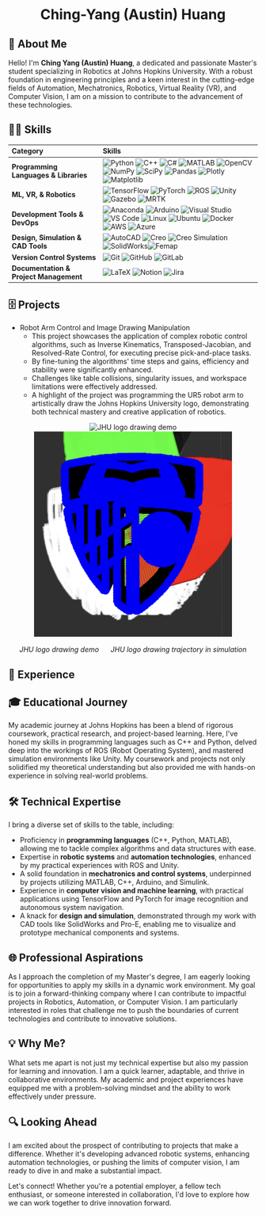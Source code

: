 <!-- [![Typing SVG](https://readme-typing-svg.demolab.com?font=Annapurna+SIL&size=24&duration=1000&pause=1005&color=002D72&background=FFFFFF00&center=true&random=false&width=435&height=50&lines=Robotics+M.S.E+at+Johns+Hopkins+University)](https://git.io/typing-svg) -->

<!-- <svg width="400" height="30" xmlns="http://www.w3.org/2000/svg">
  <style>
    @import url('https://fonts.googleapis.com/css2?family=Arnhem');
    text { font-family: 'Arnhem Pro', Georgia, serif; font-size: 24px; fill: #68ACE5; }
  </style>
  <text x="90" y="20">Ching Yang (Austin) Huang</text>
</svg> -->

<h1 align="center">Ching-Yang (Austin) Huang</h1>

<!-- # Austin Huang -->

## 🧑 About Me

Hello! I'm **Ching Yang (Austin) Huang**, a dedicated and passionate Master's student specializing in Robotics at Johns Hopkins University. With a robust foundation in engineering principles and a keen interest in the cutting-edge fields of Automation, Mechatronics, Robotics, Virtual Reality (VR), and Computer Vision, I am on a mission to contribute to the advancement of these technologies.


## 👨‍💻 Skills

| Category | Skills |
|:-|:-|
| **Programming Languages & Libraries** | ![Python](https://img.shields.io/badge/Python-3776AB?style=for-the-badge&logo=python&logoColor=white) ![C++](https://img.shields.io/badge/C++-00599C?style=for-the-badge&logo=cplusplus&logoColor=white) ![C#](https://img.shields.io/badge/C%23-239120?style=for-the-badge&logo=csharp&logoColor=white) ![MATLAB](https://img.shields.io/badge/MATLAB-0076A8?style=for-the-badge&logo=mathworks&logoColor=white) ![OpenCV](https://img.shields.io/badge/OpenCV-%235C3EE8.svg?style=for-the-badge&logoColor=white)![NumPy](https://img.shields.io/badge/NumPy-013243?style=for-the-badge&logo=numpy&logoColor=white) ![SciPy](https://img.shields.io/badge/SciPy-8CAAE6?style=for-the-badge&logo=scipy&logoColor=white) ![Pandas](https://img.shields.io/badge/Pandas-150458?style=for-the-badge&logo=pandas&logoColor=white) ![Plotly](https://img.shields.io/badge/Plotly-3F4F75?style=for-the-badge&logo=plotly&logoColor=white) ![Matplotlib](https://img.shields.io/badge/Matplotlib-FFD43B?style=for-the-badge&logoColor=white) |
| **ML, VR, & Robotics** | ![TensorFlow](https://skillicons.dev/icons?i=tensorflow&theme=dark) ![PyTorch](https://skillicons.dev/icons?i=pytorch&theme=dark) ![ROS](https://skillicons.dev/icons?i=ros&theme=dark) ![Unity](https://skillicons.dev/icons?i=unity&theme=dark) ![Gazebo](https://img.shields.io/badge/Gazebo-ffffff?style=for-the-badge&logo=gazebo&logoColor=black) ![MRTK](https://img.shields.io/badge/MRTK-00B2FF?style=for-the-badge&logo=microsoft&logoColor=white) |
| **Development Tools & DevOps** | ![Anaconda](https://skillicons.dev/icons?i=anaconda&theme=dark) ![Arduino](https://skillicons.dev/icons?i=arduino&theme=dark) ![Visual Studio](https://skillicons.dev/icons?i=visualstudio&theme=dark) ![VS Code](https://skillicons.dev/icons?i=vscode&theme=dark) ![Linux](https://skillicons.dev/icons?i=linux&theme=dark) ![Ubuntu](https://skillicons.dev/icons?i=ubuntu&theme=dark) ![Docker](https://skillicons.dev/icons?i=docker&theme=dark) ![AWS](https://skillicons.dev/icons?i=aws&theme=dark) ![Azure](https://skillicons.dev/icons?i=azure&theme=dark) |
| **Design, Simulation & CAD Tools** | ![AutoCAD](https://skillicons.dev/icons?i=autocad&theme=dark) ![Creo](https://img.shields.io/badge/Creo-ED1C24?style=for-the-badge&logo=ptc&logoColor=white) ![Creo Simulation](https://img.shields.io/badge/Creo_Simulation-ED1C24?style=for-the-badge&logo=ptc&logoColor=white) ![SolidWorks](https://img.shields.io/badge/SolidWorks-4A90E2?style=for-the-badge&logo=dassault-systemes&logoColor=white)![Femap](https://img.shields.io/badge/Femap-007ACC?style=for-the-badge&logo=siemens&logoColor=white)|
| **Version Control Systems** | ![Git](https://skillicons.dev/icons?i=git&theme=dark) ![GitHub](https://skillicons.dev/icons?i=github&theme=dark) ![GitLab](https://skillicons.dev/icons?i=gitlab&theme=dark) |
| **Documentation & Project Management** | ![LaTeX](https://skillicons.dev/icons?i=latex&theme=dark) ![Notion](https://skillicons.dev/icons?i=notion&theme=dark) ![Jira](https://img.shields.io/badge/Jira-0052CC?style=for-the-badge&logo=jira&logoColor=white) |


## 🗄 Projects

- Robot Arm Control and Image Drawing Manipulation
    - This project showcases the application of complex robotic control algorithms, such as Inverse Kinematics, Transposed-Jacobian, and Resolved-Rate Control, for executing precise pick-and-place tasks. 
    - By fine-tuning the algorithms' time steps and gains, efficiency and stability were significantly enhanced. 
    - Challenges like table collisions, singularity issues, and workspace limitations were effectively addressed. 
    - A highlight of the project was programming the UR5 robot arm to artistically draw the Johns Hopkins University logo, demonstrating both technical mastery and creative application of robotics.

<p align="center">
  <img src="/assets/gif/rdkdc_imagedrawing.gif" alt="JHU logo drawing demo" width="400" /> <img src="/assets/image/rdkdc_simulation.png" alt="JHU logo drawing trajectory in simulation" width="400" />
</p>
<p align="center">
  <em>JHU logo drawing demo</em> &nbsp;&nbsp;&nbsp;&nbsp; <em>JHU logo drawing trajectory in simulation</em>
</p>


<!-- ![JHU logo drawing demo](/assets/gif/rdkdc_imagedrawing.gif)
*JHU logo drawing demo*

![JHU logo drawing trajectory in simulation](/assets/image/rdkdc_simulation.png)
*JHU logo drawing trajectory in simulation* -->



## 💼 Experience



## 🎓 Educational Journey

My academic journey at Johns Hopkins has been a blend of rigorous coursework, practical research, and project-based learning. Here, I've honed my skills in programming languages such as C++ and Python, delved deep into the workings of ROS (Robot Operating System), and mastered simulation environments like Unity. My coursework and projects not only solidified my theoretical understanding but also provided me with hands-on experience in solving real-world problems.


## 🛠 Technical Expertise

I bring a diverse set of skills to the table, including:
- Proficiency in **programming languages** (C++, Python, MATLAB), allowing me to tackle complex algorithms and data structures with ease.
- Expertise in **robotic systems** and **automation technologies**, enhanced by my practical experiences with ROS and Unity.
- A solid foundation in **mechatronics and control systems**, underpinned by projects utilizing MATLAB, C++, Arduino, and Simulink.
- Experience in **computer vision and machine learning**, with practical applications using TensorFlow and PyTorch for image recognition and autonomous system navigation.
- A knack for **design and simulation**, demonstrated through my work with CAD tools like SolidWorks and Pro-E, enabling me to visualize and prototype mechanical components and systems.

## 🌐 Professional Aspirations

As I approach the completion of my Master's degree, I am eagerly looking for opportunities to apply my skills in a dynamic work environment. My goal is to join a forward-thinking company where I can contribute to impactful projects in Robotics, Automation, or Computer Vision. I am particularly interested in roles that challenge me to push the boundaries of current technologies and contribute to innovative solutions.

## 💡 Why Me?

What sets me apart is not just my technical expertise but also my passion for learning and innovation. I am a quick learner, adaptable, and thrive in collaborative environments. My academic and project experiences have equipped me with a problem-solving mindset and the ability to work effectively under pressure.

## 🔍 Looking Ahead

I am excited about the prospect of contributing to projects that make a difference. Whether it's developing advanced robotic systems, enhancing automation technologies, or pushing the limits of computer vision, I am ready to dive in and make a substantial impact.

Let's connect! Whether you're a potential employer, a fellow tech enthusiast, or someone interested in collaboration, I'd love to explore how we can work together to drive innovation forward.




<!-- {Templates} -->

<!-- Collapsible Sections -->
<!-- <details>
  <summary><b>Projects</b></summary>
  <p>Description of projects here...</p>
</details> -->

<!-- Adding Visuals and GIFs -->
<!-- ![Project Demo](url_to_gif) -->



<!--
**AustinHuang823/AustinHuang823** is a ✨ _special_ ✨ repository because its `README.md` (this file) appears on your GitHub profile.

Here are some ideas to get you started:

- 🔭 I’m currently working on ...
- 🌱 I’m currently learning ...
- 👯 I’m looking to collaborate on ...
- 🤔 I’m looking for help with ...
- 💬 Ask me about ...
- 📫 How to reach me: ...
- 😄 Pronouns: ...
- ⚡ Fun fact: ...
-->
